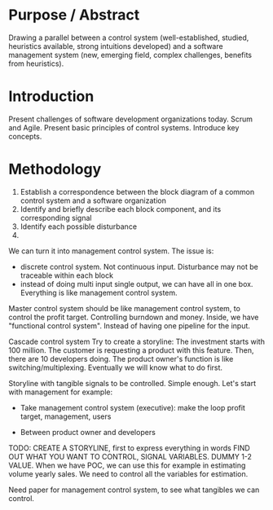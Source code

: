 # Purpose / Abstract
Drawing a parallel between a control system (well-established, studied, heuristics available, strong intuitions developed) and a software management system (new, emerging field, complex challenges, benefits from heuristics).

# Introduction
Present challenges of software development organizations today. Scrum and Agile. Present basic principles of control systems. Introduce key concepts.

# Methodology
1. Establish a correspondence between the block diagram of a common control system and a software organization
2. Identify and briefly describe each block component, and its corresponding signal
3. Identify each possible disturbance
4. 

We can turn it into management control system.
The issue is: 
- discrete control system. Not continuous input. Disturbance may not be traceable within each block
- instead of doing multi input single output, we can have all in one box. Everything is like management control system.

Master control system should be like management control system, to control the profit target. Controlling burndown and money. Inside, we have "functional control system". Instead of having one pipeline for the input. 

Cascade control system
Try to create a storyline: The investment starts with 100 million. The customer is requesting a product with this feature. Then, there are 10 developers doing. The product owner's function
is like switching/multiplexing. Eventually we will know what to do first.

Storyline with tangible signals to be controlled. Simple enough.
Let's start with management for example:
- Take management control system (executive): make the loop profit target, management, users

- Between product owner and developers

TODO:
CREATE A STORYLINE, first to express everything in words
FIND OUT WHAT YOU WANT TO CONTROL, SIGNAL VARIABLES. DUMMY 1-2 VALUE.
When we have POC, we can use this for example in estimating volume yearly sales.
We need to control all the variables for estimation.

Need paper for management control system, to see what tangibles we can control.
